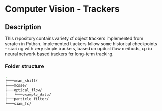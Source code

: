 # Computer Vision - Trackers

## Description

This repository contains variety of object trackers implemented from scratch in Python.
Implemented trackers follow some historical checkpoints - starting with very simple trackers, based on optical flow methods, up to neural network-based trackers for long-term tracking.

### Folder structure
```bash
.
├───mean_shift/
├───mosse/
├───optical_flow/
│   └───example_data/
├───particle_filter/
└───siam_fc/
```